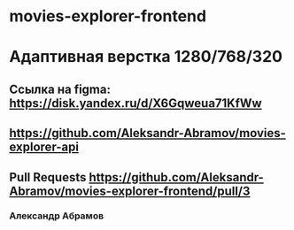 # movies-explorer-frontend

# Адаптивная верстка 1280/768/320

## Ссылка на figma: https://disk.yandex.ru/d/X6Gqweua71KfWw

## https://github.com/Aleksandr-Abramov/movies-explorer-api

## Pull Requests https://github.com/Aleksandr-Abramov/movies-explorer-frontend/pull/3

### Александр Абрамов
